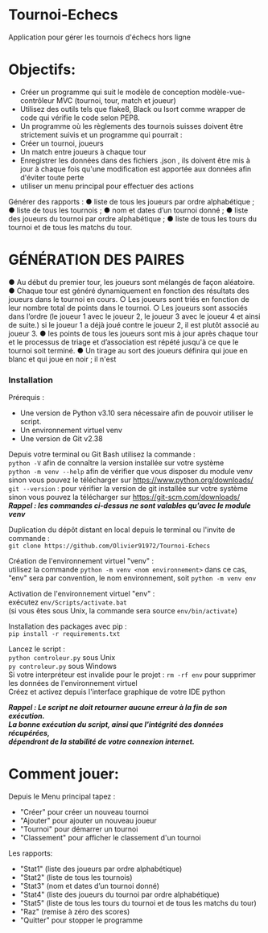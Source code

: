 # Tournoi-Echecs
Application pour gérer les tournois d'échecs hors ligne

# Objectifs:
 - Créer un programme qui suit le modèle de conception modèle-vue-contrôleur MVC (tournoi, tour, match et joueur)
 - Utilisez des outils tels que flake8, Black ou Isort comme wrapper de code qui vérifie le code selon PEP8.
 - Un programme où les règlements des tournois suisses doivent être strictement suivis et un programme qui pourrait :
 - Créer un tournoi, joueurs
 - Un match entre joueurs à chaque tour
 - Enregistrer les données dans des fichiers .json , ils doivent être mis à jour à chaque fois qu'une modification est apportée
aux données afin d'éviter toute perte
 - utiliser un menu principal pour effectuer des actions
 
 Générer des rapports :
● liste de tous les joueurs par ordre alphabétique ;
● liste de tous les tournois ;
● nom et dates d’un tournoi donné ;
● liste des joueurs du tournoi par ordre alphabétique ;
● liste de tous les tours du tournoi et de tous les matchs du tour.

# GÉNÉRATION DES PAIRES
● Au début du premier tour, les joueurs sont mélangés de façon aléatoire.
● Chaque tour est généré dynamiquement en fonction des résultats des joueurs dans
le tournoi en cours.
○ Les joueurs sont triés en fonction de leur nombre total de points dans le
tournoi.
○ Les joueurs sont associés dans l’ordre (le joueur 1 avec le joueur 2, le joueur 3
avec le joueur 4 et ainsi de suite.)
si le joueur 1 a déjà joué contre le joueur 2,
il est plutôt associé au joueur 3.
● les points de tous les joueurs sont mis à jour après chaque tour et le
processus de triage et d’association est répété jusqu'à ce que le tournoi soit terminé.
● Un tirage au sort des joueurs définira qui joue en blanc et qui joue en noir ; il n'est

### Installation

Prérequis :
- Une version de Python v3.10 sera nécessaire afin de pouvoir utiliser le script.
- Un environnement virtuel venv
- Une version de Git v2.38

Depuis votre terminal ou Git Bash utilisez la commande : \
`python -V` afin de connaître la version installée sur votre système \
`python -m venv --help` afin de vérifier que vous disposer du module venv \
sinon vous pouvez le télécharger sur https://www.python.org/downloads/ \
`git --version` : pour vérifier la version de git installée sur votre système \
sinon vous pouvez la télécharger sur https://git-scm.com/downloads/ \
***Rappel : les commandes ci-dessus ne sont valables qu'avec le module venv*** 

Duplication du dépôt distant en local depuis le terminal ou l'invite de commande : \
`git clone https://github.com/Olivier91972/Tournoi-Echecs` 

Création de l'environnement virtuel "venv" : \
utilisez la commande `python -m venv <nom environnement>` dans ce cas, \
"env" sera par convention, le nom environnement, soit `python -m venv env` 

Activation de l'environnement virtuel "env" : \
exécutez `env/Scripts/activate.bat` \
(si vous êtes sous Unix, la commande sera source `env/bin/activate`)

Installation des packages avec pip : \
`pip install -r requirements.txt`

Lancez le script : \
`python controleur.py` sous Unix \
`py controleur.py` sous Windows \
Si votre interpréteur est invalide pour le projet : 
`rm -rf env` pour supprimer les données de l'environnement virtuel \
Créez et activez depuis l'interface graphique de votre IDE python

***Rappel : Le script ne doit retourner aucune erreur à la fin de son exécution. \
La bonne exécution du script, ainsi que l'intégrité des données récupérées, \
dépendront de la stabilité de votre connexion internet.*** 

# Comment jouer:
Depuis le Menu principal tapez :
- "Créer" pour créer un nouveau tournoi
- "Ajouter" pour ajouter un nouveau joueur
- "Tournoi" pour démarrer un tournoi
- "Classement" pour afficher le classement d'un tournoi

Les rapports:

- "Stat1" (liste des joueurs par ordre alphabétique)
- "Stat2" (liste de tous les tournois)
- "Stat3" (nom et dates d’un tournoi donné)
- "Stat4" (liste des joueurs du tournoi par ordre alphabétique)
- "Stat5" (liste de tous les tours du tournoi et de tous les matchs du tour)
- "Raz" (remise à zéro des scores)
- "Quitter" pour stopper le programme

